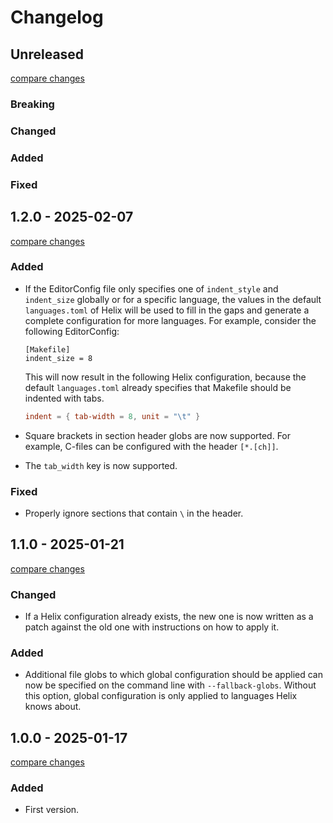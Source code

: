 # Changelog

<!-- https://keepachangelog.com/en/1.1.0/ -->

## Unreleased

[compare changes][diff-unreleased]

### Breaking

### Changed

### Added

### Fixed

## 1.2.0 - 2025-02-07

[compare changes][diff-1.2.0]

### Added

- If the EditorConfig file only specifies one of `indent_style` and `indent_size`
  globally or for a specific language, the values in the default `languages.toml`
  of Helix will be used to fill in the gaps and generate a complete configuration
  for more languages. For example, consider the following EditorConfig:
  ```editorconfig
  [Makefile]
  indent_size = 8
  ```
  This will now result in the following Helix configuration, because the default
  `languages.toml` already specifies that Makefile should be indented with tabs.
  ```toml
  indent = { tab-width = 8, unit = "\t" }
  ```

- Square brackets in section header globs are now supported. For example,
  C-files can be configured with the header `[*.[ch]]`.

- The `tab_width` key is now supported.

### Fixed

- Properly ignore sections that contain `\` in the header.

## 1.1.0 - 2025-01-21

[compare changes][diff-1.1.0]

### Changed

- If a Helix configuration already exists, the new one is now written as a
  patch against the old one with instructions on how to apply it.

### Added

- Additional file globs to which global configuration should be applied can now
  be specified on the command line with `--fallback-globs`. Without this option,
  global configuration is only applied to languages Helix knows about.

## 1.0.0 - 2025-01-17

[compare changes][diff-1.0.0]

### Added

- First version.

[diff-unreleased]: https://github.com/senekor/ec2hx/compare/v1.1.0...HEAD
[diff-1.2.0]: https://github.com/senekor/ec2hx/compare/v1.1.0...v1.2.0
[diff-1.1.0]: https://github.com/senekor/ec2hx/compare/v1.0.0...v1.1.0
[diff-1.0.0]: https://github.com/senekor/ec2hx/tree/v1.0.0
